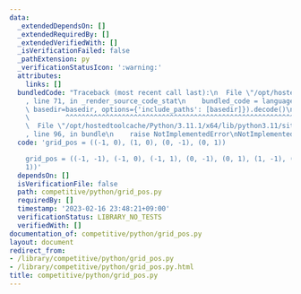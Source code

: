 ```yaml
---
data:
  _extendedDependsOn: []
  _extendedRequiredBy: []
  _extendedVerifiedWith: []
  _isVerificationFailed: false
  _pathExtension: py
  _verificationStatusIcon: ':warning:'
  attributes:
    links: []
  bundledCode: "Traceback (most recent call last):\n  File \"/opt/hostedtoolcache/Python/3.11.1/x64/lib/python3.11/site-packages/onlinejudge_verify/documentation/build.py\"\
    , line 71, in _render_source_code_stat\n    bundled_code = language.bundle(stat.path,\
    \ basedir=basedir, options={'include_paths': [basedir]}).decode()\n          \
    \         ^^^^^^^^^^^^^^^^^^^^^^^^^^^^^^^^^^^^^^^^^^^^^^^^^^^^^^^^^^^^^^^^^^^^^^^^^^^^^^^^^\n\
    \  File \"/opt/hostedtoolcache/Python/3.11.1/x64/lib/python3.11/site-packages/onlinejudge_verify/languages/python.py\"\
    , line 96, in bundle\n    raise NotImplementedError\nNotImplementedError\n"
  code: 'grid_pos = ((-1, 0), (1, 0), (0, -1), (0, 1))

    grid_pos = ((-1, -1), (-1, 0), (-1, 1), (0, -1), (0, 1), (1, -1), (1, 0), (1,
    1))'
  dependsOn: []
  isVerificationFile: false
  path: competitive/python/grid_pos.py
  requiredBy: []
  timestamp: '2023-02-16 23:48:21+09:00'
  verificationStatus: LIBRARY_NO_TESTS
  verifiedWith: []
documentation_of: competitive/python/grid_pos.py
layout: document
redirect_from:
- /library/competitive/python/grid_pos.py
- /library/competitive/python/grid_pos.py.html
title: competitive/python/grid_pos.py
---
```

